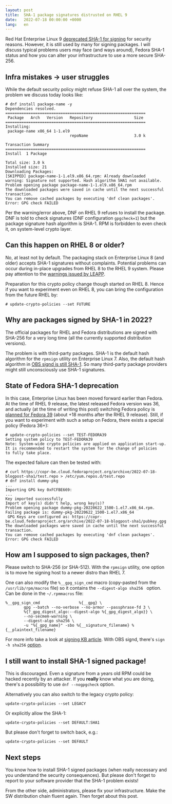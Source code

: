 ```yaml
---
layout: post
title:  SHA-1 package signatures distrusted on RHEL 9
date:   2022-07-18 00:00:00 +0000
lang:   en
---
```


Red Hat Enterprise Linux 9 [deprecated SHA-1 for signing][sha1kb] for security
reasons.  However, it is still used by many for signing packages.  I will
discuss typical problems users may face (and ways around), Fedora SHA-1 status
and how you can alter your infrastructure to use a more secure SHA-256.


## Infra mistakes → user struggles

While the default security policy might refuse SHA-1 all over the system, the
problem we discuss today looks like:

    # dnf install package-name -y
    Dependencies resolved.
    =============================================================
     Package   Arch   Version   Repository                  Size
    =============================================================
    Installing:
     package-name x86_64 1-1.el9
                                repoName                    3.0 k

    Transaction Summary
    =============================================================
    Install  1 Package

    Total size: 3.0 k
    Installed size: 21
    Downloading Packages:
    [SKIPPED] package-name-1-1.el9.x86_64.rpm: Already downloaded
    warning: Signature not supported. Hash algorithm SHA1 not available.
    Problem opening package package-name-1-1.el9.x86_64.rpm
    The downloaded packages were saved in cache until the next successful transaction.
    You can remove cached packages by executing 'dnf clean packages'.
    Error: GPG check FAILED

Per the warning/error above, DNF on RHEL 9 refuses to install the package.  DNF
is told to check signatures (DNF configuration `gpgcheck=1`) but the package
signature hash algorithm is SHA-1.  RPM is forbidden to even check it, on
system-level crypto layer.

## Can this happen on RHEL 8 or older?

No, at least not by default.  The packaging stack on Enterprise Linux 8 (and
older) accepts SHA-1 signatures without complaints.  Potential problems can
occur during in-place upgrades from RHEL 8 to the RHEL 9 system.  Please pay
attention to the [warnings issued by LEAPP][kb-leapp].

Preparation for this crypto policy change though started on RHEL 8.  Hence if
you want to experiment even on RHEL 8, you can bring the configuration from the
future RHEL by:

    # update-crypto-policies --set FUTURE


## Why are packages signed by SHA-1 in 2022?

The official packages for RHEL and Fedora distributions are signed with SHA-256
for a very long time (all the currently supported distribution versions).

The problem is with third-party packages.  SHA-1 is the default hash algorithm
for the `rpmsign` utility on Enterprise Linux 7.  Also, the default hash
algorithm in [OBS signd is still SHA-1][obs-defaults].  So many third-party
package providers might still unconsciously use SHA-1 signatures.


## State of Fedora SHA-1 deprecation

In this case, Enterprise Linux has been moved forward earlier than Fedora.  At
the time of RHEL 9 release, the latest released Fedora version was 36, and
actually (at the time of writing this post) switching Fedora policy is
[planned for Fedora 39][fedora-change] (about +18 months after the RHEL 9
release).  Still, if you want to experiment with such a setup on Fedora, there
exists a special policy (Fedora 36+):

    # update-crypto-policies --set TEST-FEDORA39
    Setting system policy to TEST-FEDORA39
    Note: System-wide crypto policies are applied on application start-up.
    It is recommended to restart the system for the change of policies
    to fully take place.

The expected failure can then be tested with:

    # curl https://copr-be.cloud.fedoraproject.org/archive/2022-07-18-blogpost-sha1/test.repo > /etc/yum.repos.d/test.repo
    # dnf install dummy-pkg
    ...
    Importing GPG key 0xFCFBE669:
    ...
    Key imported successfully
    Import of key(s) didn't help, wrong key(s)?
    Problem opening package dummy-pkg-20220622_1500-1.el7.x86_64.rpm. Failing package is: dummy-pkg-20220622_1500-1.el7.x86_64
     GPG Keys are configured as: https://copr-be.cloud.fedoraproject.org/archive/2022-07-18-blogpost-sha1/pubkey.gpg
    The downloaded packages were saved in cache until the next successful transaction.
    You can remove cached packages by executing 'dnf clean packages'.
    Error: GPG check FAILED


## How am I supposed to sign packages, then?

Please switch to SHA-256 (or SHA-512).  With the `rpmsign` utility, one option
is to move he signing host to a newer distro than RHEL 7.

One can also modify the `%__gpg_sign_cmd` macro (copy-pasted from the
`/usr/lib/rpm/macros` file) so it contains the `--digest-algo sha256 ` option.
Can be done in the `~/.rpmmacros` file:

    %__gpg_sign_cmd                 %{__gpg} \
            gpg --batch --no-verbose --no-armor --passphrase-fd 3 \
            %{?_gpg_digest_algo:--digest-algo %{_gpg_digest_algo}} \
            --no-secmem-warning \
            --digest-algo sha256 \
            -u "%{_gpg_name}" -sbo %{__signature_filename} %{__plaintext_filename}

For more info take a look at [signing KB article][kb-signing].  With OBS signd,
there's `sign -h sha256` [option][obs-sign-man].


## I still want to install SHA-1 signed package!

This is discouraged.  Even a signature from a years old RPM could be hacked
recently by an attacker.  If you **really** know what you are doing, there's a
possibility to use `dnf --nogpgcheck` option.

Alternatively you can also switch to the legacy crypto policy:

    update-crypto-policies --set LEGACY

Or explicitly allow the SHA-1:

    update-crypto-policies --set DEFAULT:SHA1

But please don't forget to switch back, e.g.:

    update-crypto-policies --set DEFAULT


## Next steps

You know how to install SHA-1 signed packages (when really necessary and you
understand the security consequences).  But please don't forget to report to
your software provider that the SHA-1 problem exists!

From the other side, administrators, please fix your infrastructure.  Make the
SW distribution chain fluent again.  Then forget about this post.

[sha1kb]: https://access.redhat.com/articles/6846411
[obs-defaults]: https://github.com/openSUSE/obs-sign/issues/34
[kb-leapp]: https://access.redhat.com/solutions/6868611
[kb-signing]: https://access.redhat.com/articles/3359321
[fedora-change]: https://fedoraproject.org/wiki/Changes/StrongCryptoSettings3
[obs-sign-man]: https://github.com/openSUSE/obs-sign/blob/e738925441fd69ae5f374b306736459c02c883c1/sign.8#L158-L159
